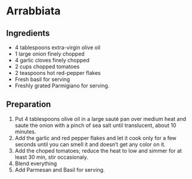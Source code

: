 # Arrabbiata

## Ingredients
- 4 tablespoons extra-virgin olive oil
- 1 large onion finely chopped
- 4 garlic cloves finely chopped
- 2 cups chopped tomatoes
- 2 teaspoons hot red-pepper flakes
- Fresh basil for serving
- Freshly grated Parmigiano for serving.

## Preparation
1. Put 4 tablespoons olive oil in a large sauté pan over medium heat and saute the onion with a pinch of sea salt until translucent, about 10 minutes.
2. Add the garlic and red pepper flakes and let it cook only for a few seconds until you can smell it and doesn’t get any color on it.
3. Add the choped tomatoes; reduce the heat to low and simmer for at least 30 min, stir occasionaly.
4. Blend everything
5. Add Parmesan and Basil for serving.
